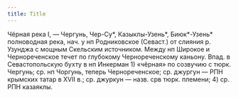 ```yaml
---
title: Title
---
```


Чёрная река I, — Чергунь, Чер-Су*, Казыклы-Узень*, Биюк*-Узень* полноводная
река, нач. у нп Родниковское (Севаст.) от слияния р. Узунджа с мощным Скельским
источником. Между нп Широкое и Чернореченское течет по глубокому Чернореченскому
каньону. Впад. в Севастопольскую бухту в нп Инкерман 1) «чёрная» по созвучию с
тюрк. Чергунь; ср. нп Чоргунь, теперь Чернореченское; ср. джургун — РПН крымских
татар в ХVII в.; ср. джуркун — назв. срв тюрк. племени; 4) ср. РПН казаяклы.

